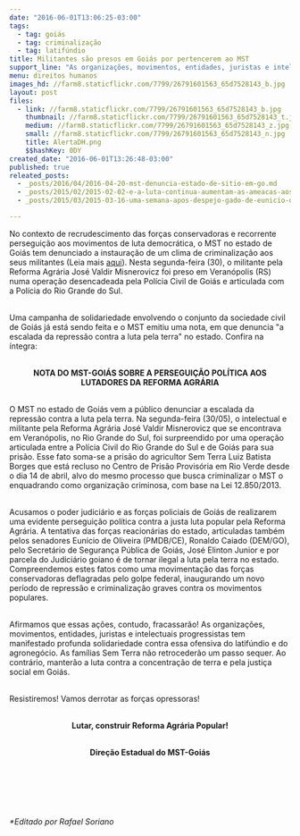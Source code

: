 ```yaml
---
date: "2016-06-01T13:06:25-03:00"
tags:
  - tag: goiás
  - tag: criminalização
  - tag: latifúndio
title: Militantes são presos em Goiás por pertencerem ao MST
support_line: "As organizações, movimentos, entidades, juristas e intelectuais progressistas tem manifestado profunda solidariedade contra essa ofensiva do latifúndio e do agronegócio."
menu: direitos humanos
images_hd: //farm8.staticflickr.com/7799/26791601563_65d7528143_b.jpg
layout: post
files:
  - link: //farm8.staticflickr.com/7799/26791601563_65d7528143_b.jpg
    thumbnail: //farm8.staticflickr.com/7799/26791601563_65d7528143_t.jpg
    medium: //farm8.staticflickr.com/7799/26791601563_65d7528143_z.jpg
    small: //farm8.staticflickr.com/7799/26791601563_65d7528143_n.jpg
    title: AlertaDH.png
    $$hashKey: 0DY
created_date: "2016-06-01T13:26:48-03:00"
published: true
releated_posts:
  - _posts/2016/04/2016-04-20-mst-denuncia-estado-de-sitio-em-go.md
  - _posts/2015/02/2015-02-02-e-a-luta-continua-aumentam-as-ameacas-aos-povos-originarios-do-brasil.md
  - _posts/2015/03/2015-03-16-uma-semana-apos-despejo-gado-de-eunicio-de-oliveira-pisoteiam-os-alimentos-de-3-mil-familias.md

---
```

<p>No contexto de recrudescimento das for&ccedil;as conservadoras e recorrente persegui&ccedil;&atilde;o aos movimentos de luta democr&aacute;tica, o MST no estado de Goi&aacute;s tem denunciado a instaura&ccedil;&atilde;o de um clima de criminaliza&ccedil;&atilde;o aos seus militantes (Leia mais <a href="http://www.mst.org.br/2016/04/20/mst-denuncia-estado-de-sitio-em-go.html">aqui</a>). Nesta segunda-feira (30), o militante pela Reforma Agr&aacute;ria Jos&eacute; Valdir Misnerovicz foi preso em Veran&oacute;polis (RS) numa opera&ccedil;&atilde;o desencadeada pela Pol&iacute;cia Civil de Goi&aacute;s e articulada com a Pol&iacute;cia do Rio Grande do Sul.</p>

<p><br />
Uma campanha de solidariedade envolvendo o conjunto da sociedade civil de Goi&aacute;s j&aacute; est&aacute; sendo feita e o MST emitiu uma nota, em que denuncia &quot;a escalada da repress&atilde;o contra a luta pela terra&quot; no estado. Confira na &iacute;ntegra:</p>

<p style="text-align: center;"><br />
<strong>NOTA DO MST-GOI&Aacute;S SOBRE A PERSEGUI&Ccedil;&Atilde;O POL&Iacute;TICA AOS LUTADORES DA REFORMA AGR&Aacute;RIA</strong></p>

<p><br />
O MST no estado de Goi&aacute;s vem a p&uacute;blico denunciar a escalada da repress&atilde;o contra a luta pela terra. Na segunda-feira (30/05), o intelectual e militante pela Reforma Agr&aacute;ria Jos&eacute; Valdir Misnerovicz que se encontrava em Veran&oacute;polis, no Rio Grande do Sul, foi surpreendido por uma opera&ccedil;&atilde;o articulada entre a Pol&iacute;cia Civil do Rio Grande do Sul e de Goi&aacute;s para sua pris&atilde;o. Esse fato soma-se a pris&atilde;o do agricultor Sem Terra Luiz Batista Borges que est&aacute; recluso no Centro de Pris&atilde;o Provis&oacute;ria em Rio Verde desde o dia 14 de abril, alvo do mesmo processo que busca criminalizar o MST o enquadrando como organiza&ccedil;&atilde;o criminosa, com base na Lei 12.850/2013.</p>

<p><br />
Acusamos o poder judici&aacute;rio e as for&ccedil;as policiais de Goi&aacute;s de realizarem uma evidente persegui&ccedil;&atilde;o pol&iacute;tica contra a justa luta popular pela Reforma Agr&aacute;ria. A tentativa das for&ccedil;as reacion&aacute;rias do estado, articuladas tamb&eacute;m pelos senadores Eun&iacute;cio de Oliveira (PMDB/CE), Ronaldo Caiado (DEM/GO), pelo Secret&aacute;rio de Seguran&ccedil;a P&uacute;blica de Goi&aacute;s, Jos&eacute; Elinton Junior e por parcela do Judici&aacute;rio goiano &eacute; de tornar ilegal a luta pela terra no estado. Compreendemos estes fatos como uma movimenta&ccedil;&atilde;o das for&ccedil;as conservadoras deflagradas pelo golpe federal, inaugurando um novo per&iacute;odo de repress&atilde;o e criminaliza&ccedil;&atilde;o graves contra os movimentos populares.</p>

<p><br />
Afirmamos que essas a&ccedil;&otilde;es, contudo, fracassar&atilde;o! As organiza&ccedil;&otilde;es, movimentos, entidades, juristas e intelectuais progressistas tem manifestado profunda solidariedade contra essa ofensiva do latif&uacute;ndio e do agroneg&oacute;cio. As fam&iacute;lias Sem Terra n&atilde;o retroceder&atilde;o um passo sequer. Ao contr&aacute;rio, manter&atilde;o a luta contra a concentra&ccedil;&atilde;o de terra e pela justi&ccedil;a social em Goi&aacute;s.</p>

<p><br />
Resistiremos! Vamos derrotar as for&ccedil;as opressoras!</p>

<p style="text-align: center;"><br />
<strong>Lutar, construir Reforma Agr&aacute;ria Popular!</strong></p>

<p style="text-align: center;"><br />
<strong>Dire&ccedil;&atilde;o Estadual do MST-Goi&aacute;s</strong></p>

<p style="text-align: center;">&nbsp;</p>

<p style="text-align: center;">&nbsp;</p>

<p style="text-align: center;">&nbsp;</p>

<p><em>*Editado por Rafael Soriano</em></p>
